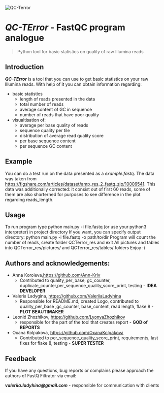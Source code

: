 ![QC-Terror](https://user-images.githubusercontent.com/71066938/142631946-18e9e670-1395-4050-8cf7-1acedd1b8687.png)
# *QC-TError* - FastQC program analogue
> Python tool for basic statistics on quality of raw Illumina reads

## Introduction
*__QC-TError__* is a tool that you can use to get basic statistics on your raw Illumina reads. With help of it you can obtain
information regarding:
* basic statistics
  * length of reads presented in the data
  * total number of reads
  * average content of GC in sequence
  * number of reads that have poor quality
* visualtisation of:
  * average per base quality of reads
  * sequence quality per tile
  * distribution of average read quality score
  * per base sequence content
  * per sequence GC content

## Example
You can do a test run on the data presented as a *example.fastq*.  The data was taken from  
https://figshare.com/articles/dataset/amp_res_2_fastq_zip/10006541. This data was additionally corrected: it consist out of first 60 reads, some of them are also shorterned for purposes to see difference in the plot regarding reads_length.

## Usage
To run program type python main.py -i file.fastq (or use your python3 interpreter) in project directory
If you want, you can specify output directory: python main.py -i file.fastq -o path/to/dir
Program will count the number of reads, create folder QCTerror_res and exit
All pictures and tables into QCTerror_res/pictures/ and QCTerror_res/tables/ folders
Enjoy :)

## Authors and acknowledgements:
* Anna Koroleva,https://github.com/Ann-Krlv    
  * Contributed to quality_per_base, gc_counter, duplicate_counter,per_sequence_quality_score_print, testing - __IDEA DEVELOPER__
* Valeria Ladygina, https://github.com/ValeriiaLadyhina
  * Responsible for README.md, created Logo, contributed to quality_per_base ,gc_counter, base_content, read length, flake 8 - __PLOT BEAUTIMAKER__
* Leonid Zhozhikov, https://github.com/LyonyaZhozhikov
  * responsible for the part of the tool that creates report - __GOD of REPORTS__
* Oxana Kolpakova, https://github.com/OxanaKolpakova 
  * Contributed to per_sequence_quality_score_print, requirements, last fixes for flake 8, testing - __SUPER TESTER__

## Feedback
 If you have any questions, bug reports or complains please approach the authors of FastQ Filtrator via email:

 *__valeriia.ladyhina@gmail.com__* - responsible for communication with clients
 
